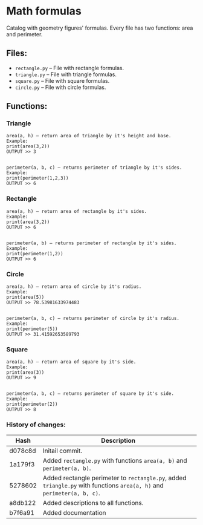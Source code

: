 # Math formulas
Catalog with geometry figures' formulas. Every file has two functions: area and perimeter. 

## Files:
- `rectangle.py` – File with rectangle formulas.
- `triangle.py` – File with triangle formulas.
- `square.py` – File with square formulas. 
- `circle.py` – File with circle formulas.

## Functions:

### Triangle
```
area(a, h) – return area of triangle by it's height and base.
Example:
print(area(3,2))
OUTPUT >> 3


perimeter(a, b, c) – returns perimeter of triangle by it's sides.
Example:
print(perimeter(1,2,3))
OUTPUT >> 6
```
### Rectangle
```
area(a, h) – return area of rectangle by it's sides.
Example:
print(area(3,2))
OUTPUT >> 6


perimeter(a, b) – returns perimeter of rectangle by it's sides.
Example:
print(perimeter(1,2))
OUTPUT >> 6
```
### Circle
```
area(a, h) – return area of circle by it's radius.
Example:
print(area(5))
OUTPUT >> 78.53981633974483


perimeter(a, b, c) – returns perimeter of circle by it's radius.
Example:
print(perimeter(5))
OUTPUT >> 31.41592653589793
```
### Square
```
area(a, h) – return area of square by it's side.
Example:
print(area(3))
OUTPUT >> 9


perimeter(a, b, c) – returns perimeter of square by it's side.
Example:
print(perimeter(2))
OUTPUT >> 8
```

### History of changes:
| Hash     | Description                                                                                                            |
|----------|------------------------------------------------------------------------------------------------------------------------|
| d078c8d  | Initail commit.                                                                                                        |
| 1a179f3  | Added `rectangle.py` with functions `area(a, b)` and `perimeter(a, b)`.                                                |
| 5278602  | Added rectangle perimeter to `rectangle.py`, added `triangle.py` with functions `area(a, h)` and `perimeter(a, b, c)`. |
| a8db122  | Added descriptions to all functions.                                                                                   |
| b7f6a91  | Added documentation                                                                                                    |
